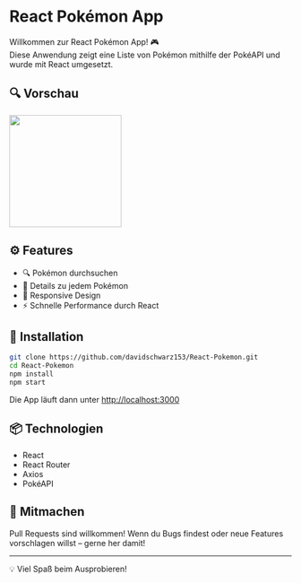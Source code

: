 
# React Pokémon App

Willkommen zur React Pokémon App! 🎮  
Diese Anwendung zeigt eine Liste von Pokémon mithilfe der PokéAPI und wurde mit React umgesetzt.

## 🔍 Vorschau

<img src="https://raw.githubusercontent.com/davidschwarz153/React-Pokemon/main/src/assets/preview/preview.gif" width="200" style="rounded" />

## ⚙️ Features

- 🔍 Pokémon durchsuchen
- 📄 Details zu jedem Pokémon
- 📱 Responsive Design
- ⚡ Schnelle Performance durch React

## 🚀 Installation

```bash
git clone https://github.com/davidschwarz153/React-Pokemon.git
cd React-Pokemon
npm install
npm start
```

Die App läuft dann unter [http://localhost:3000](http://localhost:3000)

## 📦 Technologien

- React
- React Router
- Axios
- PokéAPI

## 🙌 Mitmachen

Pull Requests sind willkommen! Wenn du Bugs findest oder neue Features vorschlagen willst – gerne her damit!

---

💡 Viel Spaß beim Ausprobieren!
